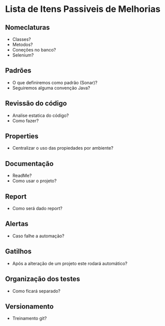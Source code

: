 # Lista de Itens Passiveis de Melhorias

## Nomeclaturas
- Classes?
- Metodos?
- Coneções no banco?
- Selenium?

## Padrões
- O que definiremos como padrão (Sonar)?
- Seguiremos alguma convenção Java?

## Revissão do código
- Analise estatica do código?
- Como fazer?

## Properties
- Centralizar o uso das propiedades por ambiente?

## Documentação
- ReadMe?
- Como usar o projeto? 

## Report
- Como será dado report?

## Alertas
- Caso falhe a automação?

## Gatilhos 
- Após a alteração de um projeto este rodará automático?

## Organização dos testes
- Como ficará separado?

## Versionamento
- Treinamento git?
